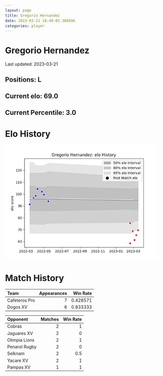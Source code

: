 ```yaml
---  
layout: page  
title: Gregorio Hernandez  
date: 2023-03-21 18:49:03.306696  
categories: player  
---
```

# Gregorio Hernandez


Last updated: 2023-03-21
## Positions: L

## Current elo: 69.0

## Current Percentile: 3.0

# Elo History


![elo history](history_GregorioHernandez.png)
# Match History


| Team          |   Appearances |   Win Rate |
|:--------------|--------------:|-----------:|
| Cafeteros Pro |             7 |   0.428571 |
| Dogos XV      |             6 |   0.833333 |

| Opponent      |   Matches |   Win Rate |
|:--------------|----------:|-----------:|
| Cobras        |         2 |        1   |
| Jaguares XV   |         2 |        0   |
| Olimpia Lions |         2 |        1   |
| Penarol Rugby |         2 |        0   |
| Selknam       |         2 |        0.5 |
| Yacare XV     |         2 |        1   |
| Pampas XV     |         1 |        1   |